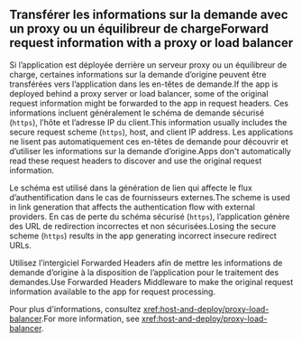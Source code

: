 ## <a name="forward-request-information-with-a-proxy-or-load-balancer"></a><span data-ttu-id="d0ee5-101">Transférer les informations sur la demande avec un proxy ou un équilibreur de charge</span><span class="sxs-lookup"><span data-stu-id="d0ee5-101">Forward request information with a proxy or load balancer</span></span>

<span data-ttu-id="d0ee5-102">Si l’application est déployée derrière un serveur proxy ou un équilibreur de charge, certaines informations sur la demande d’origine peuvent être transférées vers l’application dans les en-têtes de demande.</span><span class="sxs-lookup"><span data-stu-id="d0ee5-102">If the app is deployed behind a proxy server or load balancer, some of the original request information might be forwarded to the app in request headers.</span></span> <span data-ttu-id="d0ee5-103">Ces informations incluent généralement le schéma de demande sécurisé (`https`), l’hôte et l’adresse IP du client.</span><span class="sxs-lookup"><span data-stu-id="d0ee5-103">This information usually includes the secure request scheme (`https`), host, and client IP address.</span></span> <span data-ttu-id="d0ee5-104">Les applications ne lisent pas automatiquement ces en-têtes de demande pour découvrir et d’utiliser les informations sur la demande d’origine.</span><span class="sxs-lookup"><span data-stu-id="d0ee5-104">Apps don't automatically read these request headers to discover and use the original request information.</span></span>

<span data-ttu-id="d0ee5-105">Le schéma est utilisé dans la génération de lien qui affecte le flux d’authentification dans le cas de fournisseurs externes.</span><span class="sxs-lookup"><span data-stu-id="d0ee5-105">The scheme is used in link generation that affects the authentication flow with external providers.</span></span> <span data-ttu-id="d0ee5-106">En cas de perte du schéma sécurisé (`https`), l’application génère des URL de redirection incorrectes et non sécurisées.</span><span class="sxs-lookup"><span data-stu-id="d0ee5-106">Losing the secure scheme (`https`) results in the app generating incorrect insecure redirect URLs.</span></span>

<span data-ttu-id="d0ee5-107">Utilisez l’intergiciel Forwarded Headers afin de mettre les informations de demande d’origine à la disposition de l’application pour le traitement des demandes.</span><span class="sxs-lookup"><span data-stu-id="d0ee5-107">Use Forwarded Headers Middleware to make the original request information available to the app for request processing.</span></span>

<span data-ttu-id="d0ee5-108">Pour plus d'informations, consultez <xref:host-and-deploy/proxy-load-balancer>.</span><span class="sxs-lookup"><span data-stu-id="d0ee5-108">For more information, see <xref:host-and-deploy/proxy-load-balancer>.</span></span>
